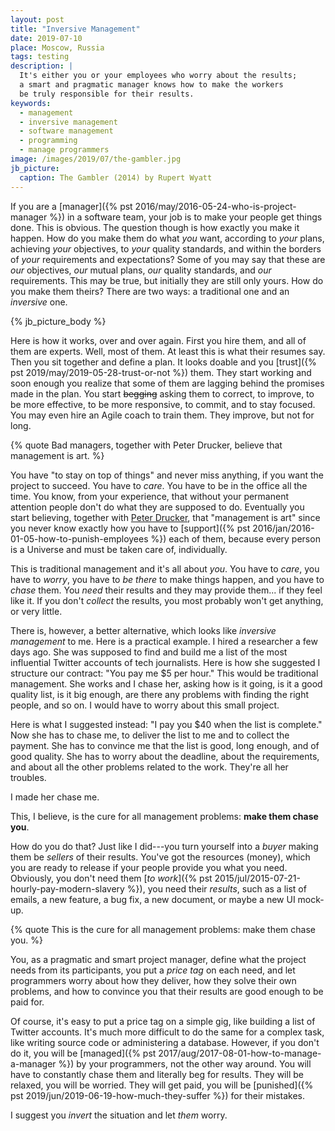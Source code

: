 ```yaml
---
layout: post
title: "Inversive Management"
date: 2019-07-10
place: Moscow, Russia
tags: testing
description: |
  It's either you or your employees who worry about the results;
  a smart and pragmatic manager knows how to make the workers
  be truly responsible for their results.
keywords:
  - management
  - inversive management
  - software management
  - programming
  - manage programmers
image: /images/2019/07/the-gambler.jpg
jb_picture:
  caption: The Gambler (2014) by Rupert Wyatt
---
```


If you are a [manager]({% pst 2016/may/2016-05-24-who-is-project-manager %})
in a software team, your job
is to make your people get things done. This is obvious. The question though is
how exactly you make it happen. How do you make them do what _you_ want, according
to _your_ plans, achieving _your_ objectives, to _your_ quality standards,
and within the borders of _your_ requirements and expectations? Some of you
may say that these are _our_ objectives, _our_ mutual plans, _our_ quality
standards, and _our_ requirements. This may be true, but initially they are still only yours.
How do you make them theirs? There are two ways: a traditional one and an _inversive_
one.

<!--more-->

{% jb_picture_body %}

Here is how it works, over and over again. First you hire them, and all of them are experts.
Well, most of them. At least this is what their resumes say. Then you sit together and define a plan.
It looks doable and you [trust]({% pst 2019/may/2019-05-28-trust-or-not %}) them.
They start working and soon enough you realize that some of them
are lagging behind the promises made in the plan. You start ~~begging~~ asking them
to correct, to improve, to be more effective, to be more responsive,
to commit, and to stay focused. You may even hire an Agile coach to train them.
They improve, but not for long.

{% quote Bad managers, together with Peter Drucker, believe that management is art. %}

You have "to stay on top of things" and never miss anything, if you want the project to succeed.
You have to _care_. You have to be in the office all the time.
You know, from your experience, that without your permanent attention
people don't do what they are supposed to do. Eventually you start believing,
together with [Peter Drucker](https://en.wikipedia.org/wiki/Peter_Drucker),
that "management is art" since you never know exactly how you have to
[support]({% pst 2016/jan/2016-01-05-how-to-punish-employees %}) each of them,
because every person is a Universe and must be taken care of, individually.

This is traditional management and it's all about _you_.
You have to _care_, you have to _worry_, you have to _be there_ to make
things happen, and you have to _chase_ them. You _need_ their results
and they may provide them... if they feel like it. If you don't
_collect_ the results, you most probably won't get anything, or very little.

There is, however, a better alternative, which looks
like _inversive management_ to me. Here is a practical example. I hired
a researcher a few days ago. She was supposed to find and build me a list
of the most influential Twitter accounts of tech journalists. Here is how
she suggested I structure our contract: "You pay me $5 per hour."
This would be traditional management. She works and I
chase her, asking how is it going, is it a good quality list, is it big
enough, are there any problems with finding the right people, and so on.
I would have to worry about this small project.

Here is what I suggested instead: "I pay you $40 when the list is complete."
Now she has to chase me, to deliver the list to me and to collect the payment.
She has to convince me that the list is good, long enough, and of
good quality. She has to worry about the deadline, about the requirements,
and about all the other problems related to the work. They're all her troubles.

I made her chase me.

This, I believe, is the cure for all management problems:
**make them chase you**.

How do you do that? Just like I did---you turn yourself into a _buyer_
making them be _sellers_ of their results. You've got the resources (money), which
you are ready to release if your people provide you what you need. Obviously,
you don't need them [_to work_]({% pst 2015/jul/2015-07-21-hourly-pay-modern-slavery %}),
you need their _results_, such as a list of emails, a new
feature, a bug fix, a new document, or maybe a new UI mock-up.

{% quote This is the cure for all management problems: make them chase you. %}

You, as a pragmatic and smart project manager, define what the project
needs from its participants, you put a _price tag_ on each need, and let programmers
worry about how they deliver, how they solve their own problems, and
how to convince you that their results are good enough to be paid for.

Of course, it's easy to put a price tag on a simple gig, like building
a list of Twitter accounts. It's much
more difficult to do the same for a complex task, like writing source
code or administering a database. However, if you don't do it,
you will be [managed]({% pst 2017/aug/2017-08-01-how-to-manage-a-manager %})
by your programmers, not the other way around. You will
have to constantly chase them and literally beg for results. They will
be relaxed, you will be worried. They will get paid, you will be
[punished]({% pst 2019/jun/2019-06-19-how-much-they-suffer %})
for their mistakes.

I suggest you _invert_ the situation and let _them_ worry.
